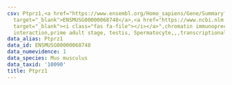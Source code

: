 ```yaml
---
csv: Ptprz1,<a href="https://www.ensembl.org/Homo_sapiens/Gene/Summary?db=core;g=ENSMUSG00000068748"
  target="_blank">ENSMUSG00000068748</a>,<a href="https://www.ncbi.nlm.nih.gov/pubmed/25450459"
  target="_blank"><i class="fas fa-file"></i></a>",chromatin immunoprecipitation assay,direct
  interaction,prime adult stage, testis, Spermatocyte,,,transcriptional regulation,
data_alias: Ptprz1
data_id: ENSMUSG00000068748
data_numevidence: 1
data_species: Mus musculus
data_taxid: '10090'
title: Ptprz1
---
```


